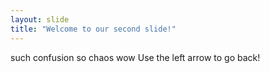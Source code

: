 ```yaml
---
layout: slide
title: "Welcome to our second slide!"
---
```

such confusion so chaos wow
Use the left arrow to go back!
